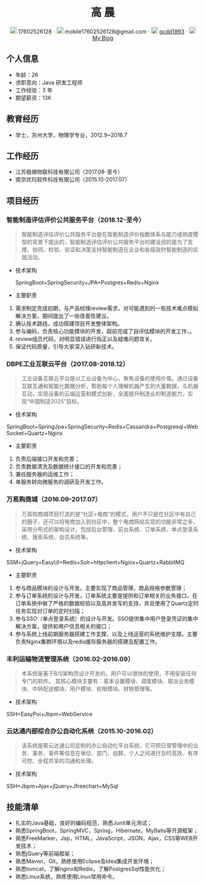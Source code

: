  <div align="center">
     <h1>高 晨</h1>
     <div>
         <span>
             <img src="assets/phone-solid.svg" width="18px">
             17602526128
         </span>
         ·
         <span>
             <img src="assets/envelope-solid.svg" width="18px">
             mobile17602526128@gmail.com
         </span>
         ·
         <span>
             <img src="assets/github-brands.svg" width="18px">
             <a href="https://github.com/gcdd1993">gcdd1993</a>
         </span>
         ·
         <span>
             <img src="assets/rss-solid.svg" width="18px">
             <a href="https://gcdd1993.github.io">My Blog</a>
         </span>
     </div>
 </div>

## 个人信息

- 年龄：26
- 求职意向：Java 研发工程师
- 工作经验：3 年
- 期望薪资：13K

## 教育经历

- 学士，苏州大学，物理学专业，2012.9~2016.7

## 工作经历

- 江苏极熵物联科技有限公司（2017.08-至今）
- 南京优玛软件科技有限公司（2015.10-2017.07）

## 项目经历

### 智能制造评估评价公共服务平台（2018.12-至今）

> 智能制造评估评价公共服务平台是在智能制造评价指数体系与能力成熟度模型的背景下提出的，智能制造评估评价公共服务平台的建设目的是为了支撑、协同、检验、验证和决策支持智能制造在企业和各级政府智能制造的实践活动。

- 技术架构

  SpringBoot+SpringSecurity+JPA+Postgres+Redis+Nginx

- 主要职责

1. 需求制定完成初期，与产品经理review需求，对可能遇到的一些技术难点模拟解决方案，期间提出了一些改善性建议。
2. 确认技术路线，成功搭建项目开发整体架构。
3. 参与编码，负责核心功能模块的开发，超前完成了自评估模块的开发工作，。
4. review组员代码，对明显错误进行指正以及疑难问题攻关。
5. 保证代码质量，引导大家深入钻研新技术。

### DBPE工业互联云平台（2017.08-2018.12）

> 工业设备互联云平台是以工业设备为中心，聚焦设备的使用价值，通过设备互联互通和智能化数据分析，帮助每个人理解机器产生的大量数据，与机器互动，实现设备的云端运营和模式创新，全面提升制造业的制造能力，实现“中国制造2025”目标。

- 技术架构

SpringBoot+SpringJpa+SpringSecurity+Redis+Cassandra+Postgresql+WebSocket+Quartz+Nginx

- 主要职责

1. 负责后端接口开发和完善；
2. 负责数据清洗及数据统计接口的开发和完善；
3. 兼任服务器的运维工作；
4. 单服务转向微服务的调研及开发工作。

### 万易购商城（2016.09-2017.07）

> 万易购商城项目打造的是“社区+电商”的模式，用户不只是在社区中有自己的圈子，还可以将电商加入到社区中，整个电商网站实现的功能非常之多，采用分布式的架构设计，包括后台管理、前台系统、订单系统、单点登录系统、搜索系统、会员系统等。

- 技术架构

SSM+jQuery+EasyUI+Redis+Solr+httpclient+Nginx+Quartz+RabbitMQ

- 主要职责

1. 参与商品模块的设计与开发。主要实现了商品管理，商品规格参数管理；
2. 参与订单系统的设计与开发。订单系统主要是提供和订单相关的业务接口，在订单系统中做了严格的数据校验以及高并发写的支持，并且使用了Quartz定时任务实现对订单的定时扫描；
3. 参与SSO（单点登录系统）的设计与开发。SSO提供集中用户登录凭证的集中解决方案，提供和用户信息相关的接口；
4. 参与系统上线前期服务器搭建工作支撑，以及上线运营的系统维护支撑。主要负责Nginx集群环境以及redis缓存服务器的搭建及配置工作。

### 丰利运输物流管理系统（2016.02-2016.09）

> 本系统是基于B/S架构而设计开发的，用户可以很快的使用，不用安装任何专门的软件。
> 其核心模块主要有：基本设置模块、调度模块、取派业务模块、中转配送模块、用户模块、权限模块、财物管理等。

- 技术架构

SSH+EasyPoi+Jbpm+WebService

### 云达通内部综合办公自动化系统（2015.10-2016.02）

> 该系统是帮云达通公司定制的办公自动化平台系统，它可把日常管理中的业务、事务、事件等信息在单位、部门、组群、个人之间进行及时高效、有序可控、全程共享的沟通和处理。

- 技术架构

SSH+Jbpm+Ajax+jQuery+Jfreechart+MySql

## 技能清单

- 扎实的Java基础，良好的编码规范，熟悉Junit单元测试；
- 熟悉SpringBoot，SpringMVC，Spring，Hibernate，MyBatis等开源框架；
- 熟悉FreeMarker，Jsp，HTML，JavaScript，JSON，Ajax，CSS等WEB开发技术；
- 熟悉jQuery等前端框架；
- 熟悉Maven，Git，熟练使用Eclipse及Idea集成开发环境；
- 熟悉tomcat，了解nginx和Redis，了解PostgresSql性能优化；
- 熟悉Linux系统，熟练使用Linux常用命令。